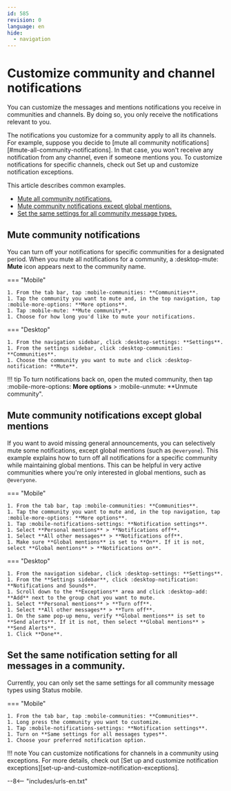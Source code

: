 ```yaml
---
id: 585
revision: 0
language: en
hide:
  - navigation
---
```


# Customize community and channel notifications

You can customize the messages and mentions notifications you receive in communities and channels. By doing so, you only receive the notifications relevant to you.

The notifications you customize for a community apply to all its channels. For example, suppose you decide to [mute all community notifications][#mute-all-community-notifications]. In that case, you won't receive any notification from any channel, even if someone mentions you. To customize notifications for specific channels, check out Set up and customize notification exceptions.

This article describes common examples.

- [Mute all community notifications.](#mute-all-community-notifications)
- [Mute community notifications except global mentions.](#mute-community-notifications-except-global-mentions)
- [Set the same settings for all community message types.](#set-the-same-settings-for-all-community-message-types)

## Mute community notifications

You can turn off your notifications for specific communities for a designated period. When you mute all notifications for a community, a :desktop-mute: **Mute** icon appears next to the community name.

=== "Mobile"

    1. From the tab bar, tap :mobile-communities: **Communities**.
    1. Tap the community you want to mute and, in the top navigation, tap :mobile-more-options: **More options**.
    1. Tap :mobile-mute: **Mute community**.
    1. Choose for how long you'd like to mute your notifications.

=== "Desktop"  

    1. From the navigation sidebar, click :desktop-settings: **Settings**.
    1. From the settings sidebar, click :desktop-communities: **Communities**.
    1. Choose the community you want to mute and click :desktop-notification: **Mute**.

!!! tip
	To turn notifications back on, open the muted community, then tap :mobile-more-options: **More options** > :mobile-unmute: **Unmute community".

## Mute community notifications except global mentions

If you want to avoid missing general announcements, you can selectively mute some notifications, except global mentions (such as `@everyone`). This example explains how to turn off all notifications for a specific community while maintaining global mentions. This can be helpful in very active communities where you're only interested in global mentions, such as `@everyone`.

=== "Mobile"

    1. From the tab bar, tap :mobile-communities: **Communities**.
    1. Tap the community you want to mute and, in the top navigation, tap :mobile-more-options: **More options**.
    1. Tap :mobile-notifications-settings: **Notification settings**.
    1. Select **Personal mentions** > **Notifications off**.
    1. Select **All other messages** > **Notifications off**.
    1. Make sure **Global mentions** is set to **On**. If it is not, select **Global mentions** > **Notifications on**.

=== "Desktop"  

    1. From the navigation sidebar, click :desktop-settings: **Settings**.
    1. From the **Settings sidebar**, click :desktop-notification: **Notifications and Sounds**.
    1. Scroll down to the **Exceptions** area and click :desktop-add: **Add** next to the group chat you want to mute.
    1. Select **Personal mentions** > **Turn off**. 
    1. Select **All other messages** > **Turn off**.
    1. On the same pop-up menu, verify **Global mentions** is set to **Send alerts**. If it is not, then select **Global mentions** > **Send Alerts**.
    1. Click **Done**. 

## Set the same notification setting for all messages in a community.

Currently, you can only set the same settings for all community message types using Status mobile.

=== "Mobile"

    1. From the tab bar, tap :mobile-communities: **Communities**.
    1. Long press the community you want to customize.
    1. Tap :mobile-notifications-settings: **Notification settings**.
    1. Turn on **Same settings for all messages types**. 
    1. Choose your preferred notification option. 

!!! note
	You can customize notifications for channels in a community using exceptions. For more details, check out [Set up and customize notification exceptions][set-up-and-customize-notification-exceptions].

--8<-- "includes/urls-en.txt"
